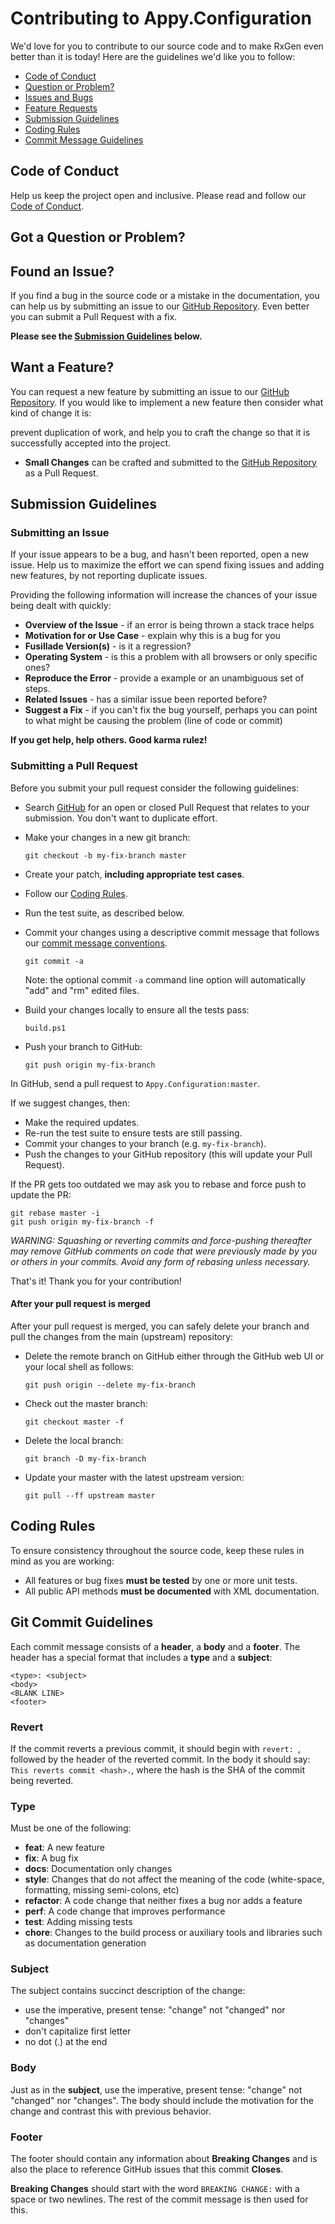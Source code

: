 # Contributing to Appy.Configuration

We'd love for you to contribute to our source code and to make RxGen even better than it is
today! Here are the guidelines we'd like you to follow:

 - [Code of Conduct](#coc)
 - [Question or Problem?](#question)
 - [Issues and Bugs](#issue)
 - [Feature Requests](#feature)
 - [Submission Guidelines](#submit)
 - [Coding Rules](#rules)
 - [Commit Message Guidelines](#commit)

## <a name="coc"></a> Code of Conduct

Help us keep the project open and inclusive. Please read and follow our [Code of Conduct](CODE_OF_CONDUCT.md).

## <a name="question"></a> Got a Question or Problem?


## <a name="issue"></a> Found an Issue?

If you find a bug in the source code or a mistake in the documentation, you can help us by
submitting an issue to our [GitHub Repository](https://github.com/YellowLineParking/Appy.Configuration). Even better you can submit a Pull Request
with a fix.

**Please see the [Submission Guidelines](#submit) below.**

## <a name="feature"></a> Want a Feature?

You can request a new feature by submitting an issue to our [GitHub Repository](https://github.com/YellowLineParking/Appy.Configuration). If you
would like to implement a new feature then consider what kind of change it is:

  prevent duplication of work, and help you to craft the change so that it is successfully accepted
  into the project.
* **Small Changes** can be crafted and submitted to the [GitHub Repository](https://github.com/YellowLineParking/Appy.Configuration) as a Pull
  Request.

## <a name="submit"></a> Submission Guidelines

### Submitting an Issue

If your issue appears to be a bug, and hasn't been reported, open a new issue. Help us to maximize
the effort we can spend fixing issues and adding new features, by not reporting duplicate issues.

Providing the following information will increase the chances of your issue being dealt with
quickly:

* **Overview of the Issue** - if an error is being thrown a stack trace helps
* **Motivation for or Use Case** - explain why this is a bug for you
* **Fusillade Version(s)** - is it a regression?
* **Operating System** - is this a problem with all browsers or only specific ones?
* **Reproduce the Error** - provide a example or an unambiguous set of steps.
* **Related Issues** - has a similar issue been reported before?
* **Suggest a Fix** - if you can't fix the bug yourself, perhaps you can point to what might be
  causing the problem (line of code or commit)

**If you get help, help others. Good karma rulez!**

### Submitting a Pull Request
Before you submit your pull request consider the following guidelines:

* Search [GitHub](https://github.com/YellowLineParking/Appy.Configuration/pulls) for an open or closed Pull Request
  that relates to your submission. You don't want to duplicate effort.
* Make your changes in a new git branch:

    ```shell
    git checkout -b my-fix-branch master
    ```

* Create your patch, **including appropriate test cases**.
* Follow our [Coding Rules](#rules).
* Run the test suite, as described below.
* Commit your changes using a descriptive commit message that follows our
  [commit message conventions](#commit).

    ```shell
    git commit -a
    ```
  Note: the optional commit `-a` command line option will automatically "add" and "rm" edited files.

* Build your changes locally to ensure all the tests pass:

    ```shell
    build.ps1
    ```

* Push your branch to GitHub:

    ```shell
    git push origin my-fix-branch
    ```

In GitHub, send a pull request to `Appy.Configuration:master`.

If we suggest changes, then:

* Make the required updates.
* Re-run the test suite to ensure tests are still passing.
* Commit your changes to your branch (e.g. `my-fix-branch`).
* Push the changes to your GitHub repository (this will update your Pull Request).

If the PR gets too outdated we may ask you to rebase and force push to update the PR:

```shell
git rebase master -i
git push origin my-fix-branch -f
```

_WARNING: Squashing or reverting commits and force-pushing thereafter may remove GitHub comments
on code that were previously made by you or others in your commits. Avoid any form of rebasing
unless necessary._

That's it! Thank you for your contribution!

#### After your pull request is merged

After your pull request is merged, you can safely delete your branch and pull the changes
from the main (upstream) repository:

* Delete the remote branch on GitHub either through the GitHub web UI or your local shell as follows:

    ```shell
    git push origin --delete my-fix-branch
    ```

* Check out the master branch:

    ```shell
    git checkout master -f
    ```

* Delete the local branch:

    ```shell
    git branch -D my-fix-branch
    ```

* Update your master with the latest upstream version:

    ```shell
    git pull --ff upstream master
    ```

## <a name="rules"></a> Coding Rules

To ensure consistency throughout the source code, keep these rules in mind as you are working:

* All features or bug fixes **must be tested** by one or more unit tests.
* All public API methods **must be documented** with XML documentation.

## <a name="commit"></a> Git Commit Guidelines

Each commit message consists of a **header**, a **body** and a **footer**.  The header has a special
format that includes a **type**  and a **subject**:

```
<type>: <subject>
<body>
<BLANK LINE>
<footer>
```

### Revert

If the commit reverts a previous commit, it should begin with `revert: `, followed by the header of the reverted commit. In the body it should say: `This reverts commit <hash>.`, where the hash is the SHA of the commit being reverted.

### Type

Must be one of the following:

* **feat**: A new feature
* **fix**: A bug fix
* **docs**: Documentation only changes
* **style**: Changes that do not affect the meaning of the code (white-space, formatting, missing
  semi-colons, etc)
* **refactor**: A code change that neither fixes a bug nor adds a feature
* **perf**: A code change that improves performance
* **test**: Adding missing tests
* **chore**: Changes to the build process or auxiliary tools and libraries such as documentation
  generation

### Subject
The subject contains succinct description of the change:

* use the imperative, present tense: "change" not "changed" nor "changes"
* don't capitalize first letter
* no dot (.) at the end

### Body
Just as in the **subject**, use the imperative, present tense: "change" not "changed" nor "changes".
The body should include the motivation for the change and contrast this with previous behavior.

### Footer
The footer should contain any information about **Breaking Changes** and is also the place to
reference GitHub issues that this commit **Closes**.

**Breaking Changes** should start with the word `BREAKING CHANGE:` with a space or two newlines. The rest of the commit message is then used for this.